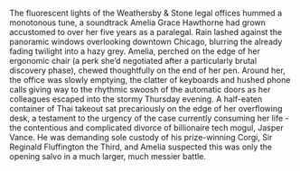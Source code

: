 The fluorescent lights of the Weathersby & Stone legal offices hummed a monotonous tune, a soundtrack Amelia Grace Hawthorne had grown accustomed to over her five years as a paralegal. Rain lashed against the panoramic windows overlooking downtown Chicago, blurring the already fading twilight into a hazy grey.  Amelia, perched on the edge of her ergonomic chair (a perk she’d negotiated after a particularly brutal discovery phase), chewed thoughtfully on the end of her pen.  Around her, the office was slowly emptying, the clatter of keyboards and hushed phone calls giving way to the rhythmic swoosh of the automatic doors as her colleagues escaped into the stormy Thursday evening.  A half-eaten container of Thai takeout sat precariously on the edge of her overflowing desk, a testament to the urgency of the case currently consuming her life - the contentious and complicated divorce of billionaire tech mogul,  Jasper Vance.  He was demanding sole custody of his prize-winning Corgi, Sir Reginald Fluffington the Third, and Amelia suspected this was only the opening salvo in a much larger, much messier battle.
